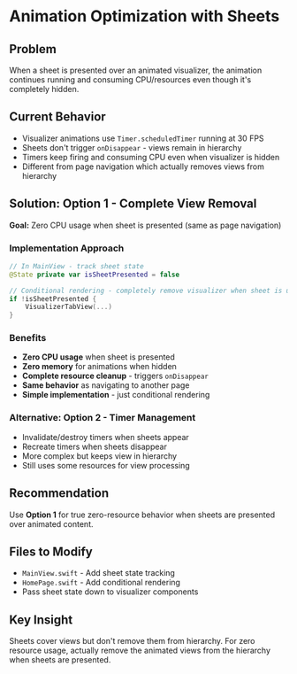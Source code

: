 # Animation Optimization with Sheets

## Problem
When a sheet is presented over an animated visualizer, the animation continues running and consuming CPU/resources even though it's completely hidden.

## Current Behavior
- Visualizer animations use `Timer.scheduledTimer` running at 30 FPS
- Sheets don't trigger `onDisappear` - views remain in hierarchy
- Timers keep firing and consuming CPU even when visualizer is hidden
- Different from page navigation which actually removes views from hierarchy

## Solution: Option 1 - Complete View Removal
**Goal:** Zero CPU usage when sheet is presented (same as page navigation)

### Implementation Approach
```swift
// In MainView - track sheet state
@State private var isSheetPresented = false

// Conditional rendering - completely remove visualizer when sheet is up
if !isSheetPresented {
    VisualizerTabView(...)
}
```

### Benefits
- **Zero CPU usage** when sheet is presented
- **Zero memory** for animations when hidden
- **Complete resource cleanup** - triggers `onDisappear`
- **Same behavior** as navigating to another page
- **Simple implementation** - just conditional rendering

### Alternative: Option 2 - Timer Management
- Invalidate/destroy timers when sheets appear
- Recreate timers when sheets disappear
- More complex but keeps view in hierarchy
- Still uses some resources for view processing

## Recommendation
Use **Option 1** for true zero-resource behavior when sheets are presented over animated content.

## Files to Modify
- `MainView.swift` - Add sheet state tracking
- `HomePage.swift` - Add conditional rendering
- Pass sheet state down to visualizer components

## Key Insight
Sheets cover views but don't remove them from hierarchy. For zero resource usage, actually remove the animated views from the hierarchy when sheets are presented.
